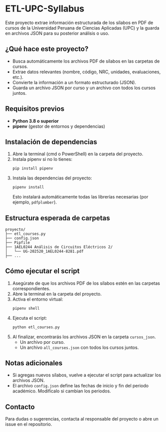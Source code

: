 # ETL-UPC-Syllabus

Este proyecto extrae información estructurada de los sílabos en PDF de cursos de la Universidad Peruana de Ciencias Aplicadas (UPC) y la guarda en archivos JSON para su posterior análisis o uso.

## ¿Qué hace este proyecto?
- Busca automáticamente los archivos PDF de sílabos en las carpetas de cursos.
- Extrae datos relevantes (nombre, código, NRC, unidades, evaluaciones, etc.).
- Convierte la información a un formato estructurado (JSON).
- Guarda un archivo JSON por curso y un archivo con todos los cursos juntos.

## Requisitos previos
- **Python 3.8 o superior**
- **pipenv** (gestor de entornos y dependencias)

## Instalación de dependencias
1. Abre la terminal (cmd o PowerShell) en la carpeta del proyecto.
2. Instala pipenv si no lo tienes:
   ```cmd
   pip install pipenv
   ```
3. Instala las dependencias del proyecto:
   ```cmd
   pipenv install
   ```
   Esto instalará automáticamente todas las librerías necesarias (por ejemplo, `pdfplumber`).

## Estructura esperada de carpetas
```
proyecto/
├── etl_courses.py
├── config.json
├── Pipfile
├── 1AEL0244 Análisis de Circuitos Eléctricos 2/
│   └── UG-202520_1AEL0244-8281.pdf
├── ...
```

## Cómo ejecutar el script
1. Asegúrate de que los archivos PDF de los sílabos estén en las carpetas correspondientes.
2. Abre la terminal en la carpeta del proyecto.
3. Activa el entorno virtual:
   ```cmd
   pipenv shell
   ```
4. Ejecuta el script:
   ```cmd
   python etl_courses.py
   ```
5. Al finalizar, encontrarás los archivos JSON en la carpeta `cursos_json`.
   - Un archivo por curso.
   - Un archivo `all_courses.json` con todos los cursos juntos.

## Notas adicionales
- Si agregas nuevos sílabos, vuelve a ejecutar el script para actualizar los archivos JSON.
- El archivo `config.json` define las fechas de inicio y fin del periodo académico. Modifícalo si cambian los periodos.

## Contacto
Para dudas o sugerencias, contacta al responsable del proyecto o abre un issue en el repositorio.
